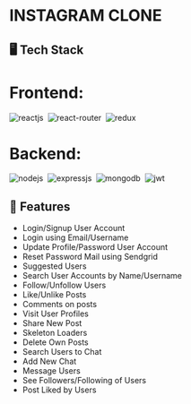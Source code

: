 # INSTAGRAM CLONE

## 🖥️ Tech Stack

# Frontend:

![reactjs](https://img.shields.io/badge/React-20232A?style=for-the-badge&logo=react&logoColor=61DAFB)&nbsp;
![react-router](https://img.shields.io/badge/React_Router-CA4245?style=for-the-badge&logo=react-router&logoColor=white)&nbsp;
![redux](https://img.shields.io/badge/Redux-593D88?style=for-the-badge&logo=redux&logoColor=white)&nbsp;

# Backend:

![nodejs](https://img.shields.io/badge/Node.js-43853D?style=for-the-badge&logo=node.js&logoColor=white)&nbsp;
![expressjs](https://img.shields.io/badge/Express.js-000000?style=for-the-badge&logo=express&logoColor=white)&nbsp;
![mongodb](https://img.shields.io/badge/MongoDB-4EA94B?style=for-the-badge&logo=mongodb&logoColor=white)&nbsp;
![jwt](	https://img.shields.io/badge/JWT-000000?style=for-the-badge&logo=JSON%20web%20tokens&logoColor=white)&nbsp;


## 🚀 Features
- Login/Signup User Account
- Login using Email/Username
- Update Profile/Password User Account
- Reset Password Mail using Sendgrid
- Suggested Users
- Search User Accounts by Name/Username
- Follow/Unfollow Users
- Like/Unlike Posts
- Comments on posts
- Visit User Profiles
- Share New Post
- Skeleton Loaders
- Delete Own Posts
- Search Users to Chat
- Add New Chat
- Message Users
- See Followers/Following of Users
- Post Liked by Users
